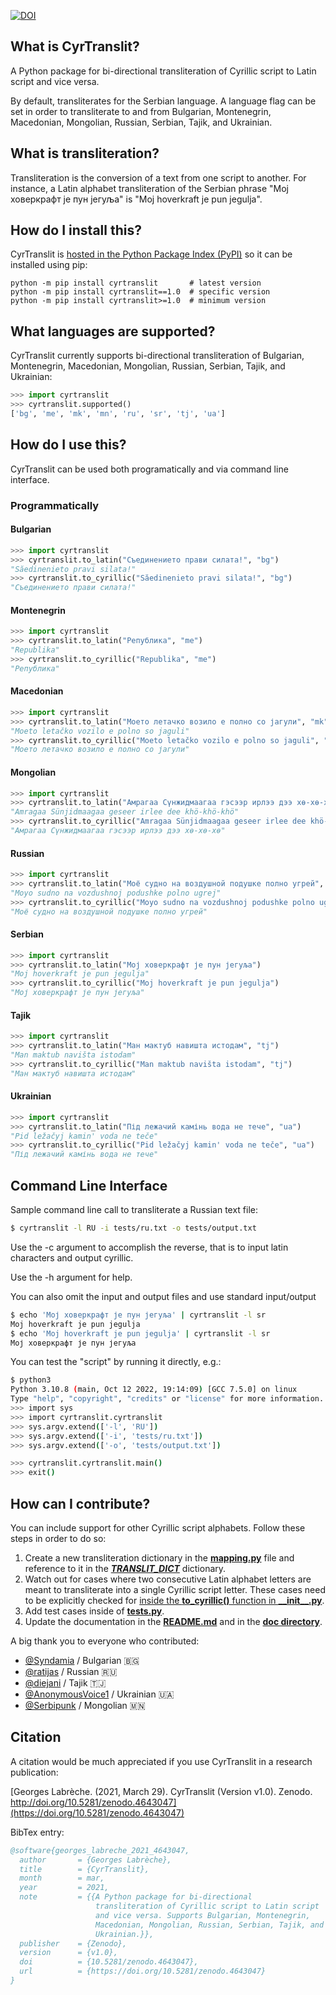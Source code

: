 [![DOI](https://zenodo.org/badge/DOI/10.5281/zenodo.4643047.svg)](https://doi.org/10.5281/zenodo.4643047)

## What is CyrTranslit?
A Python package for bi-directional transliteration of Cyrillic script to Latin script and vice versa.

By default, transliterates for the Serbian language. A language flag can be set in order to transliterate to and from Bulgarian, Montenegrin, Macedonian, Mongolian, Russian, Serbian, Tajik, and Ukrainian.

## What is transliteration?
Transliteration is the conversion of a text from one script to another. For instance, a Latin alphabet transliteration of the Serbian phrase "Мој ховеркрафт је пун јегуља" is "Moj hoverkraft je pun jegulja".

## How do I install this?
CyrTranslit is [hosted in the Python Package Index (PyPI)](https://pypi.python.org/pypi/cyrtranslit) so it can be installed using pip:
```
python -m pip install cyrtranslit       # latest version
python -m pip install cyrtranslit==1.0  # specific version
python -m pip install cyrtranslit>=1.0  # minimum version
```

## What languages are supported?
CyrTranslit currently supports bi-directional transliteration of Bulgarian, Montenegrin, Macedonian, Mongolian, Russian, Serbian, Tajik, and Ukrainian:
```python
>>> import cyrtranslit
>>> cyrtranslit.supported()
['bg', 'me', 'mk', 'mn', 'ru', 'sr', 'tj', 'ua']
```
## How do I use this? 
CyrTranslit can be used both programatically and via command line interface.

### Programmatically
#### Bulgarian
```python
>>> import cyrtranslit
>>> cyrtranslit.to_latin("Съединението прави силата!", "bg")
"Săedinenieto pravi silata!"
>>> cyrtranslit.to_cyrillic("Săedinenieto pravi silata!", "bg")
"Съединението прави силата!"
```

#### Montenegrin
```python
>>> import cyrtranslit
>>> cyrtranslit.to_latin("Република", "me")
"Republika"
>>> cyrtranslit.to_cyrillic("Republika", "me")
"Република"
```

#### Macedonian
```python
>>> import cyrtranslit
>>> cyrtranslit.to_latin("Моето летачко возило е полно со јагули", "mk")
"Moeto letačko vozilo e polno so jaguli"
>>> cyrtranslit.to_cyrillic("Moeto letačko vozilo e polno so jaguli", "mk")
"Моето летачко возило е полно со јагули"
```

#### Mongolian
```python
>>> import cyrtranslit
>>> cyrtranslit.to_latin("Амрагаа Сүнжидмаагаа гэсээр ирлээ дээ хө-хө-хө", "mn")
"Amragaa Sünjidmaagaa geseer irlee dee khö-khö-khö"
>>> cyrtranslit.to_cyrillic("Amragaa Sünjidmaagaa geseer irlee dee khö-khö-khö", "mn")
"Амрагаа Сүнжидмаагаа гэсээр ирлээ дээ хө-хө-хө"
```

#### Russian
```python
>>> import cyrtranslit
>>> cyrtranslit.to_latin("Моё судно на воздушной подушке полно угрей", "ru")
"Moyo sudno na vozdushnoj podushke polno ugrej"
>>> cyrtranslit.to_cyrillic("Moyo sudno na vozdushnoj podushke polno ugrej", "ru")
"Моё судно на воздушной подушке полно угрей"
```

#### Serbian
```python
>>> import cyrtranslit
>>> cyrtranslit.to_latin("Мој ховеркрафт је пун јегуља")
"Moj hoverkraft je pun jegulja"
>>> cyrtranslit.to_cyrillic("Moj hoverkraft je pun jegulja")
"Мој ховеркрафт је пун јегуља"
```

#### Tajik
```python
>>> import cyrtranslit
>>> cyrtranslit.to_latin("Ман мактуб навишта истодам", "tj")
"Man maktub navišta istodam"
>>> cyrtranslit.to_cyrillic("Man maktub navišta istodam", "tj")
"Ман мактуб навишта истодам"
```

#### Ukrainian
```python
>>> import cyrtranslit
>>> cyrtranslit.to_latin("Під лежачий камінь вода не тече", "ua")
"Pid ležačyj kamin' voda ne teče"
>>> cyrtranslit.to_cyrillic("Pid ležačyj kamin' voda ne teče", "ua")
"Під лежачий камінь вода не тече"
```

## Command Line Interface
Sample command line call to transliterate a Russian text file:
```bash
$ cyrtranslit -l RU -i tests/ru.txt -o tests/output.txt
```

Use the -c argument to accomplish the reverse, that is to input latin characters and output cyrillic.

Use the -h argument for help.

You can also omit the input and output files and use standard input/output
```bash
$ echo 'Мој ховеркрафт је пун јегуља' | cyrtranslit -l sr
Moj hoverkraft je pun jegulja
$ echo 'Moj hoverkraft je pun jegulja' | cyrtranslit -l sr
Мој ховеркрафт је пун јегуља
```

You can test the "script" by running it directly, e.g.:
```bash
$ python3
Python 3.10.8 (main, Oct 12 2022, 19:14:09) [GCC 7.5.0] on linux
Type "help", "copyright", "credits" or "license" for more information.
>>> import sys
>>> import cyrtranslit.cyrtranslit
>>> sys.argv.extend(['-l', 'RU'])
>>> sys.argv.extend(['-i', 'tests/ru.txt'])
>>> sys.argv.extend(['-o', 'tests/output.txt'])

>>> cyrtranslit.cyrtranslit.main()
>>> exit()
```


## How can I contribute?
You can include support for other Cyrillic script alphabets. Follow these steps in order to do so:

1. Create a new transliteration dictionary in the **[mapping.py](https://github.com/opendatakosovo/cyrillic-transliteration/blob/master/cyrtranslit/mapping.py)** file and reference to it in the _**[TRANSLIT\_DICT](https://github.com/opendatakosovo/cyrillic-transliteration/blob/4eabac0526f7cfb0fa39d6b9481ee3b5189dafe2/cyrtranslit/mapping.py#L261-L290)**_ dictionary.
2. Watch out for cases where two consecutive Latin alphabet letters are meant to transliterate into a single Cyrillic script letter. These cases need to be explicitly checked for [inside the **to_cyrillic()** function in **\_\_init\_\_.py**](https://github.com/opendatakosovo/cyrillic-transliteration/blob/4eabac0526f7cfb0fa39d6b9481ee3b5189dafe2/cyrtranslit/__init__.py#L62-L156).
3. Add test cases inside of **[tests.py](https://github.com/opendatakosovo/cyrillic-transliteration/blob/master/tests.py)**.
4. Update the documentation in the **[README.md](https://github.com/opendatakosovo/cyrillic-transliteration/blob/master/README.md)** and in the **[doc directory](https://github.com/opendatakosovo/cyrillic-transliteration/blob/master/doc)**. 

A big thank you to everyone who contributed:
- [@Syndamia](https://github.com/Syndamia) / Bulgarian 🇧🇬 
- [@ratijas](https://github.com/ratijas) / Russian 🇷🇺 
- [@diejani](https://github.com/diejani) / Tajik 🇹🇯 
- [@AnonymousVoice1](https://github.com/AnonymousVoice1) / Ukrainian 🇺🇦 
- [@Serbipunk](https://github.com/Serbipunk) / Mongolian 🇲🇳

## Citation
A citation would be much appreciated if you use CyrTranslit in a research publication:

[Georges Labrèche. (2021, March 29). CyrTranslit (Version v1.0). Zenodo. http://doi.org/10.5281/zenodo.4643047](https://doi.org/10.5281/zenodo.4643047)

BibTex entry:
```bibtex
@software{georges_labreche_2021_4643047,
  author       = {Georges Labrèche},
  title        = {CyrTranslit},
  month        = mar,
  year         = 2021,
  note         = {{A Python package for bi-directional 
                   transliteration of Cyrillic script to Latin script
                   and vice versa. Supports Bulgarian, Montenegrin,
                   Macedonian, Mongolian, Russian, Serbian, Tajik, and
                   Ukrainian.}},
  publisher    = {Zenodo},
  version      = {v1.0},
  doi          = {10.5281/zenodo.4643047},
  url          = {https://doi.org/10.5281/zenodo.4643047}
}
```
